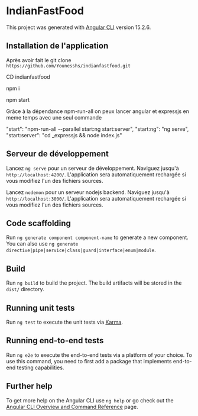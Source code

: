 # IndianFastFood

This project was generated with [Angular CLI](https://github.com/angular/angular-cli) version 15.2.6.

## Installation de l'application

Après avoir fait le git clone `https://github.com/Younesshs/indianfastfood.git`

CD indianfastfood

npm i

npm start

Grâce à la dépendance npm-run-all on peux lancer angular et expressjs en meme temps avec une seul commande

"start": "npm-run-all --parallel start:ng start:server",
"start:ng": "ng serve",
"start:server": "cd _expressjs && node index.js"

## Serveur de développement

Lancez `ng serve` pour un serveur de développement. Naviguez jusqu'à `http://localhost:4200/`. 
L'application sera automatiquement rechargée si vous modifiez l'un des fichiers sources.

Lancez `nodemon` pour un serveur nodejs backend. Naviguez jusqu'à `http://localhost:3000/`. 
L'application sera automatiquement rechargée si vous modifiez l'un des fichiers sources.

## Code scaffolding

Run `ng generate component component-name` to generate a new component. You can also use `ng generate directive|pipe|service|class|guard|interface|enum|module`.

## Build

Run `ng build` to build the project. The build artifacts will be stored in the `dist/` directory.

## Running unit tests

Run `ng test` to execute the unit tests via [Karma](https://karma-runner.github.io).

## Running end-to-end tests

Run `ng e2e` to execute the end-to-end tests via a platform of your choice. To use this command, you need to first add a package that implements end-to-end testing capabilities.

## Further help

To get more help on the Angular CLI use `ng help` or go check out the [Angular CLI Overview and Command Reference](https://angular.io/cli) page.
